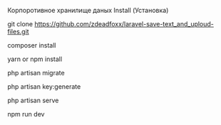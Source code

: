 Корпоротивное хранилище даных
Install (Установка)

git clone https://github.com/zdeadfoxx/laravel-save-text_and_uploud-files.git

composer install

yarn or npm install

php artisan migrate

php artisan key:generate

php artisan serve

npm run dev
